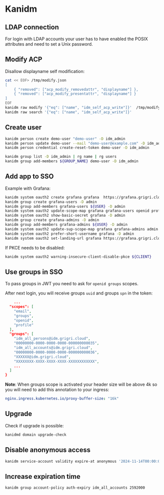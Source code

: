# Kanidm

## LDAP connection

For login with LDAP accounts your user has to have enabled the POSIX attributes and need to set a Unix password.

## Modify ACP

Disallow displayname self modification:

```bash
cat << EOF> /tmp/modify.json
[
    { "removed": ["acp_modify_removedattr", "displayname"] },
    { "removed": ["acp_modify_presentattr", "displayname"] }
]
EOF
kanidm raw modify '{"eq": ["name", "idm_self_acp_write"]}'  /tmp/modify.json
kanidm raw search '{"eq": ["name", "idm_self_acp_write"]}'
```

## Create user

```bash
kanidm person create demo-user "demo-user" -D idm_admin
kanidm person update demo-user --mail "demo-user@example.com" -D idm_admin
kanidm person credential create-reset-token demo-user -D idm_admin

kanidm group list -D idm_admin | rg name | rg users
kanidm group add-members ${GROUP_NAME} demo-user -D idm_admin
```

## Add app to SSO

Example with Grafana:

```bash
kanidm system oauth2 create grafana grafana  https://grafana.grigri.cloud/login/generic_oauth -D admin
kanidm group create grafana-users -D admin
kanidm group add-members grafana-users ${USER} -D admin
kanidm system oauth2 update-scope-map grafana grafana-users openid profile email -D admin
kanidm system oauth2 show-basic-secret grafana -D admin
kanidm group create grafana-admins -D admin
kanidm group add-members grafana-admins ${USER} -D admin
kanidm system oauth2 update-sup-scope-map grafana grafana-admins admin -D admin
kanidm system oauth2 prefer-short-username grafana -D admin
kanidm system oauth2 set-landing-url grafana https://grafana.grigri.cloud/login/generic_oauth
```

If PKCE needs to be disabled:

```bash
kanidm system oauth2 warning-insecure-client-disable-pkce ${CLIENT}
```

## Use groups in SSO

To pass groups in JWT you need to ask for `openid groups` scopes.

After next login, you will receive groups `uuid` and groups `spn` in the token:

```json
    ...
  "scopes": [
    "email",
    "groups",
    "openid",
    "profile"
  ],
  "groups": [
    "idm_all_persons@idm.grigri.cloud",
    "00000000-0000-0000-0000-000000000035",
    "idm_all_accounts@idm.grigri.cloud",
    "00000000-0000-0000-0000-000000000036",
    "XXXXXX@idm.grigri.cloud",
    "XXXXXXXX-XXXX-XXXX-XXXX-XXXXXXXXXXXX",
    ...
  ]
}
```

**Note**: When groups scope is activated your header size will be above 4k so you will need to add
this annotation to your ingress:

```yaml
nginx.ingress.kubernetes.io/proxy-buffer-size: "16k"
```

## Upgrade

Check if upgrade is possible:

```bash
kanidmd domain upgrade-check
```

## Disable anonymous access

```bash
kanidm service-account validity expire-at anonymous '2024-11-14T00:00:00+01:00'
```

## Increase expiration time

```bash
kanidm group account-policy auth-expiry idm_all_accounts 2592000
```
